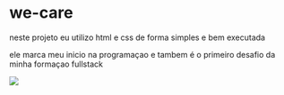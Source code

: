 <h1>we-care</h1>
<p>neste projeto eu utilizo html e css de forma simples e bem executada </p>
<p>ele marca meu inicio na programaçao e tambem é o primeiro desafio da minha formaçao fullstack</p>
<img src="IMG_20240518_212727">
